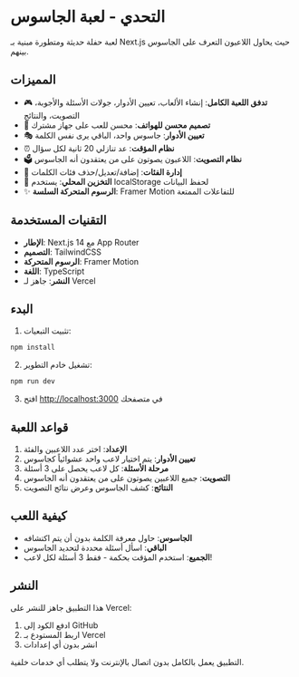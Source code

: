# التحدي - لعبة الجاسوس

لعبة حفلة حديثة ومتطورة مبنية بـ Next.js حيث يحاول اللاعبون التعرف على الجاسوس بينهم.

## المميزات

- 🎮 **تدفق اللعبة الكامل**: إنشاء الألعاب، تعيين الأدوار، جولات الأسئلة والأجوبة، التصويت، والنتائج
- 📱 **تصميم محسن للهواتف**: محسن للعب على جهاز مشترك
- 🎭 **تعيين الأدوار**: جاسوس واحد، الباقي يرى نفس الكلمة
- ⏰ **نظام المؤقت**: عد تنازلي 20 ثانية لكل سؤال
- 🗳️ **نظام التصويت**: اللاعبون يصوتون على من يعتقدون أنه الجاسوس
- 📂 **إدارة الفئات**: إضافة/تعديل/حذف فئات الكلمات
- 💾 **التخزين المحلي**: يستخدم localStorage لحفظ البيانات
- ✨ **الرسوم المتحركة السلسة**: Framer Motion للتفاعلات الممتعة

## التقنيات المستخدمة

- **الإطار**: Next.js 14 مع App Router
- **التصميم**: TailwindCSS
- **الرسوم المتحركة**: Framer Motion
- **اللغة**: TypeScript
- **النشر**: جاهز لـ Vercel

## البدء

1. تثبيت التبعيات:
```bash
npm install
```

2. تشغيل خادم التطوير:
```bash
npm run dev
```

3. افتح [http://localhost:3000](http://localhost:3000) في متصفحك

## قواعد اللعبة

1. **الإعداد**: اختر عدد اللاعبين والفئة
2. **تعيين الأدوار**: يتم اختيار لاعب واحد عشوائياً كجاسوس
3. **مرحلة الأسئلة**: كل لاعب يحصل على 3 أسئلة
4. **التصويت**: جميع اللاعبين يصوتون على من يعتقدون أنه الجاسوس
5. **النتائج**: كشف الجاسوس وعرض نتائج التصويت

## كيفية اللعب

- **الجاسوس**: حاول معرفة الكلمة بدون أن يتم اكتشافه
- **الباقي**: اسأل أسئلة محددة لتحديد الجاسوس
- **الجميع**: استخدم المؤقت بحكمة - فقط 3 أسئلة لكل لاعب!

## النشر

هذا التطبيق جاهز للنشر على Vercel:

1. ادفع الكود إلى GitHub
2. اربط المستودع بـ Vercel
3. انشر بدون أي إعدادات

التطبيق يعمل بالكامل بدون اتصال بالإنترنت ولا يتطلب أي خدمات خلفية.
